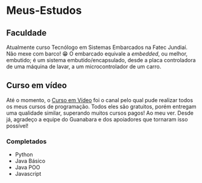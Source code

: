 # Meus-Estudos

## Faculdade
Atualmente curso Tecnólogo em Sistemas Embarcados na Fatec Jundiaí. Não mexe com barco! 😁 O embarcado equivale a *embedded*, ou melhor, embutido; é um sistema embutido/encapsulado, desde a placa controladora de uma máquina de lavar, a um microcontrolador de um carro.

## Curso em vídeo

Até o momento, o [Curso em Vídeo](https://youtube.com/c/CursoemV%C3%ADdeo) foi o canal pelo qual pude realizar todos os meus cursos de programação. Todos eles são gratuitos, porém entregam uma qualidade similar, superando muitos cursos pagos! Ao meu ver. Desde já, agradeço a equipe do Guanabara e dos apoiadores que tornaram isso possível!
### Completados
- Python
- Java Básico
- Java POO
- Javascript 
